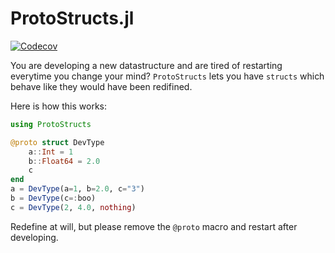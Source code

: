 # ProtoStructs.jl

[![Codecov](https://codecov.io/gh/beastyblacksmith/ProtoStructs.jl/branch/master/graph/badge.svg)](https://codecov.io/gh/beastyblacksmith/ProtoStructs.jl)

You are developing a new datastructure and are tired of restarting everytime you change your mind?
`ProtoStructs` lets you have `structs` which behave like they would have been redifined.

Here is how this works:

```julia
using ProtoStructs

@proto struct DevType
    a::Int = 1
    b::Float64 = 2.0
    c
end
a = DevType(a=1, b=2.0, c="3")
b = DevType(c=:boo)
c = DevType(2, 4.0, nothing)
```

Redefine at will, but please remove the `@proto` macro and restart after developing.
